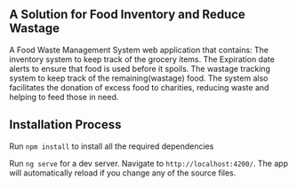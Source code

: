 
## A Solution for Food Inventory and Reduce Wastage
A Food Waste Management System web application that contains:
The inventory system to keep track of the grocery items.
The Expiration date alerts to ensure that food is used before it spoils.
The wastage tracking system to keep track of the remaining(wastage) food.
The system also facilitates the donation of excess food to charities, reducing waste and
helping to feed those in need.

## Installation Process
Run `npm install` to install all the required dependencies

Run `ng serve` for a dev server. Navigate to `http://localhost:4200/`. The app will automatically reload if you change any of the source files.
